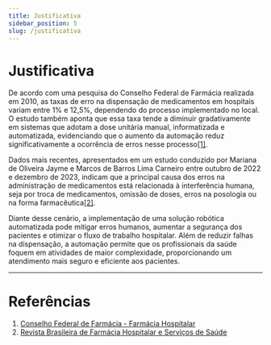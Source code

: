 ```yaml
---
title: Justificativa
sidebar_position: 5
slug: /justificativa
---
```


# Justificativa  

De acordo com uma pesquisa do Conselho Federal de Farmácia realizada em 2010, as taxas de erro na dispensação de medicamentos em hospitais variam entre 1% e 12,5%, dependendo do processo implementado no local. O estudo também aponta que essa taxa tende a diminuir gradativamente em sistemas que adotam a dose unitária manual, informatizada e automatizada, evidenciando que o aumento da automação reduz significativamente a ocorrência de erros nesse processo[[1]](#referências).  

Dados mais recentes, apresentados em um estudo conduzido por Mariana de Oliveira Jayme e Marcos de Barros Lima Carneiro entre outubro de 2022 e dezembro de 2023, indicam que a principal causa dos erros na administração de medicamentos está relacionada à interferência humana, seja por troca de medicamentos, omissão de doses, erros na posologia ou na forma farmacêutica[[2]](#referências).  

Diante desse cenário, a implementação de uma solução robótica automatizada pode mitigar erros humanos, aumentar a segurança dos pacientes e otimizar o fluxo de trabalho hospitalar. Além de reduzir falhas na dispensação, a automação permite que os profissionais da saúde foquem em atividades de maior complexidade, proporcionando um atendimento mais seguro e eficiente aos pacientes.  

---

# Referências  

1. [Conselho Federal de Farmácia - Farmácia Hospitalar](https://www.cff.org.br/sistemas/geral/revista/pdf/124/encarte_farmaciahospitalar.pdf)  
2. [Revista Brasileira de Farmácia Hospitalar e Serviços de Saúde](https://rbfhss.org.br/sbrafh/article/view/1146/950)  



